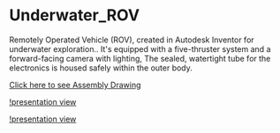 # Underwater_ROV
Remotely Operated Vehicle (ROV), created in Autodesk Inventor for underwater exploration.. It's equipped with a five-thruster system and a forward-facing camera with lighting, The sealed, watertight tube for the electronics is housed safely within the outer body.

[Click here to see Assembly Drawing](ROV-1.pdf)

[!presentation view](ROV.jpg)

[!presentation view](ROV2.jpg)
